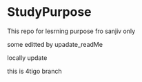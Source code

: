# StudyPurpose
This repo for lesrning purpose fro sanjiv only


some editted by upadate_readMe

locally update

this is 4tigo branch
